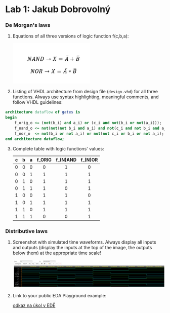 # Lab 1: Jakub Dobrovolný

### De Morgan's laws

1. Equations of all three versions of logic function f(c,b,a):


   ![Logic function](funkce.png)

2. Listing of VHDL architecture from design file (`design.vhd`) for all three functions. Always use syntax highlighting, meaningful comments, and follow VHDL guidelines:

```vhdl
architecture dataflow of gates is
begin
    f_orig_o <= (not(b_i) and a_i) or (c_i and not(b_i or not(a_i)));
    f_nand_o <= not(not(not b_i and a_i) and not(c_i and not b_i and a_i));
    f_nor_o  <= not(b_i or not a_i) or not(not c_i or b_i or not a_i);
end architecture dataflow;
```

3. Complete table with logic functions' values:

   |**c**|**b**|**a**|**f_ORIG**|**f_(N)AND**|**f_(N)OR**|
   | :-: | :-: | :-: | :-: | :-: | :-: |
   |  0  |  0  |  0  |  0  |  1  |  0  |
   |  0  |  0  |  1  |  1  |  1  |  1  |
   |  0  |  1  |  0  |  1  |  1  |  1  |
   |  0  |  1  |  1  |  1  |  0  |  1  |
   |  1  |  0  |  0  |  1  |  1  |  0  |
   |  1  |  0  |  1  |  1  |  1  |  1  |
   |  1  |  1  |  0  |  1  |  1  |  1  |
   |  1  |  1  |  1  |  0  |  0  |  1  |

### Distributive laws

1. Screenshot with simulated time waveforms. Always display all inputs and outputs (display the inputs at the top of the image, the outputs below them) at the appropriate time scale!


   ![my figure](waveforms.png)


2. Link to your public EDA Playground example:

   [odkaz na úkol v EDĚ](https://www.edaplayground.com/x/qKpr)
